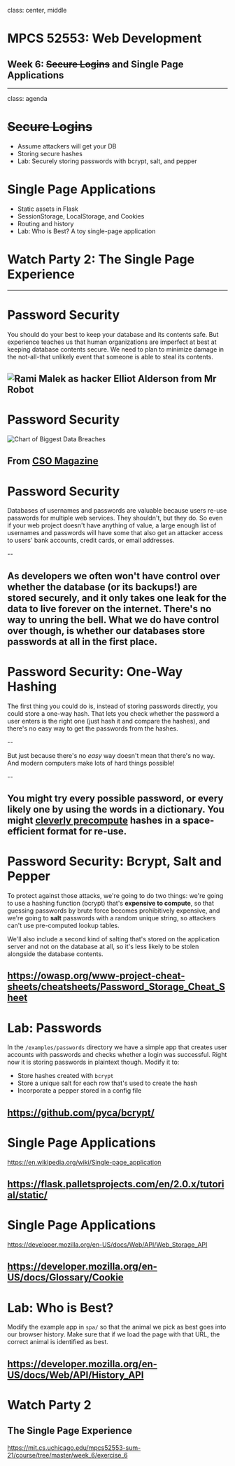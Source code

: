 class: center, middle

# MPCS 52553: Web Development
## Week 6: ~~Secure Logins~~ and Single Page Applications
---

class: agenda

# ~~Secure Logins~~
- Assume attackers will get your DB
- Storing secure hashes
- Lab: Securely storing passwords with bcrypt, salt, and pepper

# Single Page Applications
- Static assets in Flask
- SessionStorage, LocalStorage, and Cookies
- Routing and history
- Lab: Who is Best? A toy single-page application

# Watch Party 2: The Single Page Experience
---

# Password Security

You should do your best to keep your database and its contents safe. But
experience teaches us that human organizations are imperfect at best at keeping
database contents secure. We need to plan to minimize damage in the not-all-that
unlikely event that someone is able to steal its contents.

![Rami Malek as hacker Elliot Alderson from Mr Robot](images/mrrobot.jpg)
---

# Password Security

![Chart of Biggest Data Breaches](images/breaches.jpg)

From [CSO Magazine](https://www.csoonline.com/article/2130877/the-biggest-data-breaches-of-the-21st-century.html)
---

# Password Security

Databases of usernames and passwords are valuable because users re-use passwords
for multiple web services. They shouldn't, but they do. So even if your web
project doesn't have anything of value, a large enough list of usernames and
passwords will have some that also get an attacker access to users' bank
accounts, credit cards, or email addresses.

--

As developers we often won't have control over whether the database (or its
backups!) are stored securely, and it only takes one leak for the data to live
forever on the internet. There's no way to unring the bell. What we do have
control over though, is whether our databases store passwords at all in the
first place.
---

# Password Security: One-Way Hashing

The first thing you could do is, instead of storing passwords directly, you
could store a one-way hash. That lets you check whether the password a user
enters is the right one (just hash it and compare the hashes), and there's no
easy way to get the passwords from the hashes.

--

But just because there's no _easy_ way doesn't mean that there's no way. And
modern computers make lots of hard things possible!

--

You might try every possible password, or every likely one by using the words in
a dictionary. You might [cleverly precompute](https://en.wikipedia.org/wiki/Rainbow_table)
hashes in a space-efficient format for re-use.
---

# Password Security: Bcrypt, Salt and Pepper

To protect against those attacks, we're going to do two things: we're going to
use a hashing function (bcrypt) that's **expensive to compute**, so that
guessing passwords by brute force  becomes prohibitively expensive, and we're
going to **salt** passwords with a random unique string, so attackers can't use
pre-computed lookup tables.

We'll also include a second kind of salting that's stored on the application
server and not on the database at all, so it's less likely to be stolen
alongside the database contents.

https://owasp.org/www-project-cheat-sheets/cheatsheets/Password_Storage_Cheat_Sheet
---

# Lab: Passwords

In the `/examples/passwords` directory we have a simple app that creates user
accounts with passwords and checks whether a login was successful. Right now it
is storing passwords in plaintext though. Modify it to:
- Store hashes created with `bcrypt`
- Store a unique salt for each row that's used to create the hash
- Incorporate a pepper stored in a config file

https://github.com/pyca/bcrypt/
---

# Single Page Applications
https://en.wikipedia.org/wiki/Single-page_application

https://flask.palletsprojects.com/en/2.0.x/tutorial/static/
---

# Single Page Applications

https://developer.mozilla.org/en-US/docs/Web/API/Web_Storage_API

https://developer.mozilla.org/en-US/docs/Glossary/Cookie
---

# Lab: Who is Best?

Modify the example app in `spa/` so that the animal we pick as best goes into
our browser history. Make sure that if we load the page with that URL, the
correct animal is identified as best.

https://developer.mozilla.org/en-US/docs/Web/API/History_API
---

# Watch Party 2
## The Single Page Experience

https://mit.cs.uchicago.edu/mpcs52553-sum-21/course/tree/master/week_6/exercise_6
